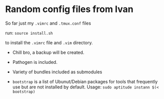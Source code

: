Random config files from Ivan
=============================

So far just my `.vimrc` and `.tmux.conf` files

run: `source install.sh`

to install the `.vimrc` file and `.vim` directory.

* Chill bro, a backup will be created.
* Pathogen is included.
* Variety of bundles included as submodules

* `bootstrap` is a list of Ubunut/Debian packages
  for tools that frequently use but are not installed
  by default. Usage: `sudo aptitude instann $(< bootstrap)`
